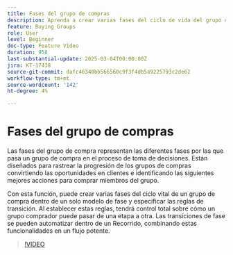 ```yaml
---
title: Fases del grupo de compras
description: Aprenda a crear varias fases del ciclo de vida del grupo de compra dentro de un modelo de una sola fase y a especificar las reglas de transición, lo que le proporciona un control completo sobre cómo un grupo de compra puede pasar de una fase a otra.
feature: Buying Groups
role: User
level: Beginner
doc-type: Feature Video
duration: 958
last-substantial-update: 2025-03-04T00:00:00Z
jira: KT-17438
source-git-commit: dafc46340bb566560c9f3f4db5a9225793c2de62
workflow-type: tm+mt
source-wordcount: '142'
ht-degree: 4%

---
```



# Fases del grupo de compras

Las fases del grupo de compra representan las diferentes fases por las que pasa un grupo de compra en el proceso de toma de decisiones. Están diseñados para rastrear la progresión de los grupos de compras convirtiendo las oportunidades en clientes e identificando las siguientes mejores acciones para comprar miembros del grupo.

Con esta función, puede crear varias fases del ciclo vital de un grupo de compra dentro de un solo modelo de fase y especificar las reglas de transición. Al establecer estas reglas, tendrá control total sobre cómo un grupo comprador puede pasar de una etapa a otra. Las transiciones de fase se pueden automatizar dentro de un Recorrido, combinando estas funcionalidades en un flujo potente.

>[!VIDEO](https://video.tv.adobe.com/v/3448634/?learn=on&enablevpops)
